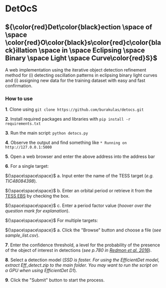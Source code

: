 # DetOcS #


  
## **${\color{red}Det\color{black}ection \space of \space \color{red}O\color{black}s\color{red}c\color{black}illation \space in \space Eclipsing \space Binary \space Light \space Curve\color{red}S}$** ##


A web implementation using the iterative object detection refinement method for (i) detecting oscillation patterns in eclipsing binary light curves and (i) assigning new data for the training dataset with easy and fast confirmation.


### How to use ###

**1**. Clone using `git clone https://github.com/burakulas/detocs.git` 

**2**. Install required packages and libraries with `pip install -r requirements.txt`

**3**. Run the main script: `python detocs.py`

**4**. Observe the output and find something like `* Running on http://127.0.0.1:5000`

**5**. Open a web browser and enter the above address into the address bar

**6**. For a single target:

${\space\space\space}$ a. Input enter the name of the TESS target (*e.g. TIC48084398*).

${\space\space\space}$   b. Enter an orbital period or retrieve it from the [TESS EBS](https://tessebs.villanova.edu) by checking the box.

${\space\space\space}$   c. Enter a period factor value (*hoover over the question mark for explanation*).

   
${\space\space\space}$ For multiple targets:

${\space\space\space}$   a. Click the "Browse" button and choose a file (*see sample_list.csv*).



**7**. Enter the confidence threshold, a level for the probability of the presence of the object of interest in detections (*see p.780 in [Redmon et al. 2016](https://www.cv-foundation.org/openaccess/content_cvpr_2016/papers/Redmon_You_Only_Look_CVPR_2016_paper.pdf)*).


**8**. Select a detection model (*SSD is faster. For using the EfficientDet model, extract Eff_detect.zip to the main folder. You may want to run the script on a GPU when using EfficientDet D1*).
  
**9**. Click the "Submit" button to start the process.
